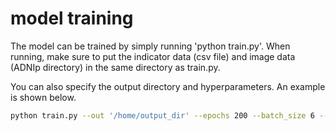 # model training

The model can be trained by simply running 'python train.py'. When running, make sure to put the indicator data (csv file) and image data (ADNIp directory) in the same directory as train.py.

You can also specify the output directory and hyperparameters. An example is shown below.
  
```bash
python train.py --out '/home/output_dir' --epochs 200 --batch_size 6 --l2_regular 0.00001 --lr 1e-7
```